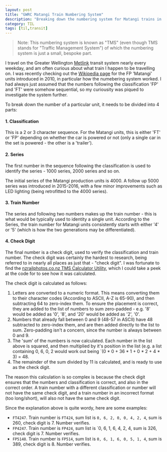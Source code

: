 ```yaml
---
layout: post
title: "GWRC Matangi Train Numbering System"
description: "Breaking down the numbering system for Matangi trains in the Wellington Region"
category: TIL
tags: [til,transit]
---
```


> Note: This numbering system is known as "TMS" (even though TMS stands for "Traffic Management System") 
> of which the numbering system is just a small, bespoke part.

I travel on the Greater Wellington [Metlink](https://www.metlink.org.nz) transit system nearly every
weekday, and am often curious about what train I happen to be travelling on. I was recently checking
out the [Wikipedia
page](https://en.wikipedia.org/wiki/New_Zealand_FP_class_electric_multiple_unit#Naming_and_classification)
for the FP 'Matangi' units introduced in 2010, in particular how the numebering system worked. I had
always just assumed that the numbers following the classification 'FP' and 'FT' were somehow
sequential, so my curiousity was piqued to investigate the system further.

To break down the number of a particular unit, it needs to be divided into 4 parts:

#### 1. Classification

This is a 2 or 3 character sequence. For the Matangi units, this is either 'FT' or 'FP' depending on
whether the car is powered or not (only a single car in the set is powered - the other is a
'trailer'). 

#### 2. Series

The first number in the sequence following the classification is used to identify the series - 1000
series, 2000 series and so on.

The initial series of the Matangi production units is 4000. A follow up 5000 series was introduced
in 2015-2016, with a few minor improvements such as LED lighting (being retrofitted to the 4000
series). 

#### 3. Train Number

The series and following two numbers makes up the train number - this is what would be typically
used to identity a single unit. According to the Series, the train number for Matangi units
consistently starts with either '4' or '5' (which is how the two generations may be differentiated).

#### 4. Check Digit

The final number is a check digit, used to verify the classification and train number. The check
digit was certainly the hardest to research, being referred to in nearly all places as just that -
"check digit". I was fortunate to find the [nzrailphotos.co.nz TMS Calculator
Utility](https://nzrailphotos.co.nz/utilities/#tms-calc), which I could take a peek at the code for
to see how it was calculated.

The check digit is calculated as follows:

1. Letters are converted to a numeric format. This means converting them to their character codes
   (According to ASCII, A-Z is 65-90), and then subtracting 64 to zero-index them. To ensure the
   placement is correct, they are added to the list of numbers to sum zero-padded - e.g. '8' would
   be added as '0', '8', and '20' would be added as '2', '0'.
2. Numbers that already fall between 0 and 9 (48-57 in ASCII) have 48 subtracted to zero-index them,
   and are then added directly to the list to sum. Zero-padding isn't a concern, since the number is
   always between 0 and 9.
3. The 'sum' of the numbers is now calculated. Each number in the list above is squared, and then
   multiplied by it's position in the list (e.g. a list containing 0, 6, 0, 2 would work out being
   `(0 * 0 + 36 * 1 + 0 * 2 + 4 * 3) = 48. 
4. The remainder of the sum divided by 11 is calculated, and is ready to use as the check digit. 

The reason this calculation is so complex is because the check digit ensures that the numbers and
classification is correct, and also in the correct order. A train number with a different
classification or number will not have the same check digit, and a train number in an incorrect
format (too long/short), will also not have the same check digit.

Since the explanation above is quite wordy, here are some examples:

* `FT4247`. Train number is `FT424`, sum list is `0, 6, 2, 0, 0, 4, 2, 4`, sum is 260, check digit
  is 7. Number verifies.
* `FP4247`. Train number is `FP424`, sum list is `0, 6, 1, 6, 4, 2, 4, sum is 326, check digit is
  7. Number verifies.
* `FP5148`. Train number is `FP514`, sum list is `0, 6, 1, 6, 0, 5, 1, 4`, sum is 389, check digit
  is 8. Number verifies.

